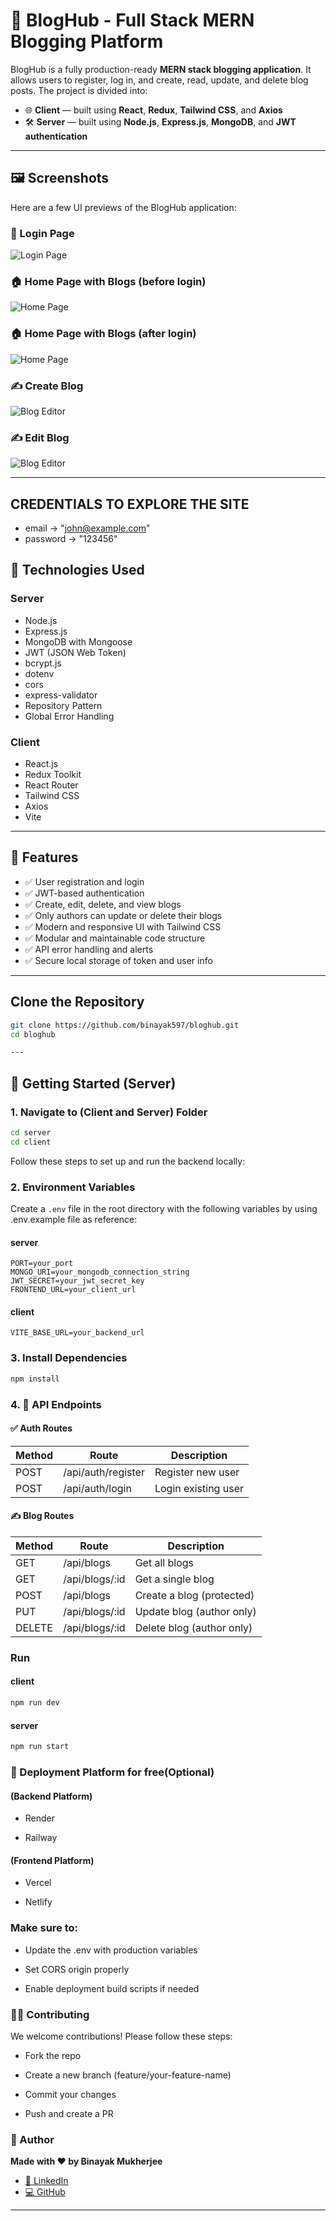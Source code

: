 # 📝 BlogHub - Full Stack MERN Blogging Platform

BlogHub is a fully production-ready **MERN stack blogging application**. It allows users to register, log in, and create, read, update, and delete blog posts. The project is divided into:

- 🌐 **Client** — built using **React**, **Redux**, **Tailwind CSS**, and **Axios**
- 🛠️ **Server** — built using **Node.js**, **Express.js**, **MongoDB**, and **JWT authentication**

---

## 🖼️ Screenshots

Here are a few UI previews of the BlogHub application:

### 🔐 Login Page

![Login Page](./client/public/screenshots/login.png)

### 🏠 Home Page with Blogs (before login)
![Home Page](./client/public/screenshots/home2.png)

### 🏠 Home Page with Blogs (after login)

![Home Page](./client/public/screenshots/home1.png)

### ✍️ Create Blog 

![Blog Editor](./client/public/screenshots/create.png)

### ✍️ Edit Blog 

![Blog Editor](./client/public/screenshots/edit.png)

---

## CREDENTIALS TO EXPLORE THE SITE

 - email -> "john@example.com"
 - password -> "123456"

## 🔧 Technologies Used

### Server
- Node.js
- Express.js
- MongoDB with Mongoose
- JWT (JSON Web Token)
- bcrypt.js
- dotenv
- cors
- express-validator
- Repository Pattern
- Global Error Handling

### Client
- React.js
- Redux Toolkit
- React Router
- Tailwind CSS
- Axios
- Vite

---

## 🌟 Features

- ✅ User registration and login
- ✅ JWT-based authentication
- ✅ Create, edit, delete, and view blogs
- ✅ Only authors can update or delete their blogs
- ✅ Modern and responsive UI with Tailwind CSS
- ✅ Modular and maintainable code structure
- ✅ API error handling and alerts
- ✅ Secure local storage of token and user info

---

## Clone the Repository

```bash
git clone https://github.com/binayak597/bloghub.git
cd bloghub

---
```

## 🚀 Getting Started (Server)


### 1. Navigate to (Client and Server) Folder

```bash
cd server
cd client
```

Follow these steps to set up and run the backend locally:

### 2. Environment Variables

Create a `.env` file in the root directory with the following variables by using .env.example file as reference:
#### server
```env
PORT=your_port
MONGO_URI=your_mongodb_connection_string
JWT_SECRET=your_jwt_secret_key
FRONTEND_URL=your_client_url
```

#### client

```env
VITE_BASE_URL=your_backend_url
```
### 3. Install Dependencies

```bash
npm install
```

### 4. 🔄 API Endpoints
#### ✅ Auth Routes

| Method | Route              | Description         |
| ------ | ------------------ | ------------------- |
| POST   | /api/auth/register | Register new user   |
| POST   | /api/auth/login    | Login existing user |

#### ✍️ Blog Routes

| Method | Route           | Description               |
| ------ | --------------- | ------------------------- |
| GET    | /api/blogs      | Get all blogs             |
| GET    | /api/blogs/\:id | Get a single blog         |
| POST   | /api/blogs      | Create a blog (protected) |
| PUT    | /api/blogs/\:id | Update blog (author only) |
| DELETE | /api/blogs/\:id | Delete blog (author only) |

### Run

#### client 
```bash
npm run dev
```
#### server
```bash
npm run start 
```

### 🚀 Deployment Platform for free(Optional)
#### (Backend Platform)

- Render

- Railway

#### (Frontend Platform)

- Vercel 

- Netlify

### Make sure to:

- Update the .env with production variables

- Set CORS origin properly

- Enable deployment build scripts if needed


### 🙋‍♂️ Contributing
We welcome contributions! Please follow these steps:

- Fork the repo

- Create a new branch (feature/your-feature-name)

- Commit your changes

- Push and create a PR

### 🧠 Author

**Made with ❤️ by Binayak Mukherjee**

- [🔗 LinkedIn](https://www.linkedin.com/in/binayak-mukherjee/)
- [💻 GitHub](https://github.com/binayak597)

---


